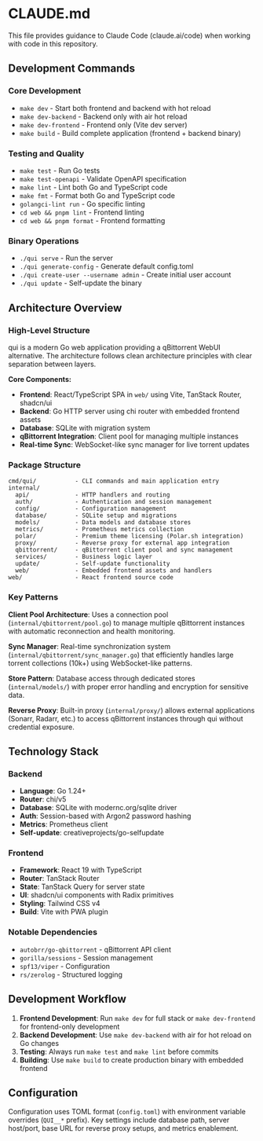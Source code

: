 # CLAUDE.md

This file provides guidance to Claude Code (claude.ai/code) when working with code in this repository.

## Development Commands

### Core Development
- `make dev` - Start both frontend and backend with hot reload
- `make dev-backend` - Backend only with air hot reload
- `make dev-frontend` - Frontend only (Vite dev server)
- `make build` - Build complete application (frontend + backend binary)

### Testing and Quality
- `make test` - Run Go tests
- `make test-openapi` - Validate OpenAPI specification  
- `make lint` - Lint both Go and TypeScript code
- `make fmt` - Format both Go and TypeScript code
- `golangci-lint run` - Go specific linting
- `cd web && pnpm lint` - Frontend linting
- `cd web && pnpm format` - Frontend formatting

### Binary Operations
- `./qui serve` - Run the server
- `./qui generate-config` - Generate default config.toml
- `./qui create-user --username admin` - Create initial user account
- `./qui update` - Self-update the binary

## Architecture Overview

### High-Level Structure
qui is a modern Go web application providing a qBittorrent WebUI alternative. The architecture follows clean architecture principles with clear separation between layers.

**Core Components:**
- **Frontend**: React/TypeScript SPA in `web/` using Vite, TanStack Router, shadcn/ui
- **Backend**: Go HTTP server using chi router with embedded frontend assets
- **Database**: SQLite with migration system
- **qBittorrent Integration**: Client pool for managing multiple instances
- **Real-time Sync**: WebSocket-like sync manager for live torrent updates

### Package Structure
```
cmd/qui/           - CLI commands and main application entry
internal/
  api/             - HTTP handlers and routing
  auth/            - Authentication and session management  
  config/          - Configuration management
  database/        - SQLite setup and migrations
  models/          - Data models and database stores
  metrics/         - Prometheus metrics collection
  polar/           - Premium theme licensing (Polar.sh integration)
  proxy/           - Reverse proxy for external app integration
  qbittorrent/     - qBittorrent client pool and sync management
  services/        - Business logic layer
  update/          - Self-update functionality
  web/             - Embedded frontend assets and handlers
web/               - React frontend source code
```

### Key Patterns

**Client Pool Architecture**: Uses a connection pool (`internal/qbittorrent/pool.go`) to manage multiple qBittorrent instances with automatic reconnection and health monitoring.

**Sync Manager**: Real-time synchronization system (`internal/qbittorrent/sync_manager.go`) that efficiently handles large torrent collections (10k+) using WebSocket-like patterns.

**Store Pattern**: Database access through dedicated stores (`internal/models/`) with proper error handling and encryption for sensitive data.

**Reverse Proxy**: Built-in proxy (`internal/proxy/`) allows external applications (Sonarr, Radarr, etc.) to access qBittorrent instances through qui without credential exposure.

## Technology Stack

### Backend
- **Language**: Go 1.24+
- **Router**: chi/v5 
- **Database**: SQLite with modernc.org/sqlite driver
- **Auth**: Session-based with Argon2 password hashing
- **Metrics**: Prometheus client
- **Self-update**: creativeprojects/go-selfupdate

### Frontend  
- **Framework**: React 19 with TypeScript
- **Router**: TanStack Router
- **State**: TanStack Query for server state
- **UI**: shadcn/ui components with Radix primitives
- **Styling**: Tailwind CSS v4
- **Build**: Vite with PWA plugin

### Notable Dependencies
- `autobrr/go-qbittorrent` - qBittorrent API client
- `gorilla/sessions` - Session management
- `spf13/viper` - Configuration
- `rs/zerolog` - Structured logging

## Development Workflow

1. **Frontend Development**: Run `make dev` for full stack or `make dev-frontend` for frontend-only development
2. **Backend Development**: Use `make dev-backend` with air for hot reload on Go changes  
3. **Testing**: Always run `make test` and `make lint` before commits
4. **Building**: Use `make build` to create production binary with embedded frontend

## Configuration

Configuration uses TOML format (`config.toml`) with environment variable overrides (`QUI__*` prefix). Key settings include database path, server host/port, base URL for reverse proxy setups, and metrics enablement.